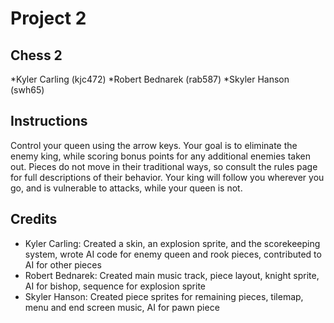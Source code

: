 # Project 2

## Chess 2

*Kyler Carling (kjc472)
*Robert Bednarek (rab587)
*Skyler Hanson (swh65)

## Instructions

Control your queen using the arrow keys. Your goal is to eliminate the enemy king, while scoring bonus points
for any additional enemies taken out. Pieces do not move in their traditional ways, so consult the rules page
for full descriptions of their behavior. Your king will follow you wherever you go, and is vulnerable to 
attacks, while your queen is not.

## Credits

* Kyler Carling: Created a skin, an explosion sprite, 
 and the scorekeeping system, wrote AI code for enemy queen and rook pieces, contributed to AI for other pieces
* Robert Bednarek: Created main music track, piece layout, knight sprite, AI for bishop, sequence for explosion sprite
* Skyler Hanson: Created piece sprites for remaining pieces, tilemap, menu and end screen music, AI for pawn piece
